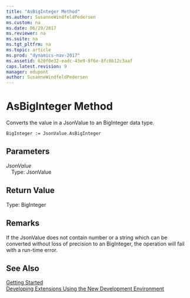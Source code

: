 ```yaml
---
title: "AsBigInteger Method"
ms.author: SusanneWindfeldPedersen
ms.custom: na
ms.date: 06/29/2017
ms.reviewer: na
ms.suite: na
ms.tgt_pltfrm: na
ms.topic: article
ms.prod: "dynamics-nav-2017"
ms.assetid: 620f0e32-eadc-43e9-8f6e-8fc0b12c3aaf
caps.latest.revision: 9
manager: edupont
author: SusanneWindfeldPedersen
---
```


# AsBigInteger Method

Converts the value in a JsonValue to an BigInteger data type.

```
BigInteger := JsonValue.AsBigInteger
```

## Parameters
*JsonValue*  
&emsp;Type: JsonValue

## Return Value
Type: BigInteger

## Remarks
If the JsonValue does not contain number or a string which can be converted without loss of precision to an BigInteger, the operation will fail with a run-time error.

## See Also
[Getting Started](../devenv-get-started.md)  
[Developing Extensions Using the New Development Environment](../devenv-dev-overview.md)
